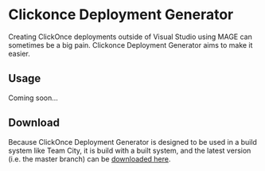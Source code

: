 ﻿# Clickonce Deployment Generator
Creating ClickOnce deployments outside of Visual Studio using MAGE can sometimes be a big pain.  Clickonce Deployment Generator aims to make it easier.

## Usage
Coming soon...

## Download
Because ClickOnce Deployment Generator is designed to be used in a build system like Team City, it is build with a built system, and the latest version (i.e. the master branch) can be
[downloaded here](http://devops.uniquegeeks.net/Clickonce-Deployment-Generator/latest.zip).